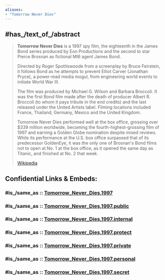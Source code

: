 ```yaml
---
aliases:
- "Tomorrow Never Dies"
---
```


## #has_/text_of_/abstract 

> **Tomorrow Never Dies** is a 1997 spy film, the eighteenth in the James Bond series produced by Eon Productions 
> and the second to star Pierce Brosnan as fictional MI6 agent James Bond. 
> 
> Directed by Roger Spottiswoode from a screenplay by Bruce Feirstein, 
> it follows Bond as he attempts to prevent Elliot Carver (Jonathan Pryce), 
> a power-mad media mogul, from engineering world events to initiate World War III.
>
> The film was produced by Michael G. Wilson and Barbara Broccoli. 
> It was the first Bond film made after the death of producer Albert R. Broccoli (to whom it pays tribute in the end credits) 
> and the last released under the United Artists label. 
> Filming locations included France, Thailand, Germany, Mexico and the United Kingdom.
>
> Tomorrow Never Dies performed well at the box office, grossing over $339 million worldwide, 
> becoming the fourth-highest-grossing film of 1997 and earning a Golden Globe nomination despite mixed reviews. 
> While its performance at the U.S. box office surpassed that of its predecessor GoldenEye, 
> it was the only one of Brosnan's Bond films not to open at No. 1 at the box office, 
> as it opened the same day as Titanic, and finished at No. 2 that week.
>
> [Wikipedia](https://en.wikipedia.org/wiki/Tomorrow%20Never%20Dies)


## Confidential Links & Embeds: 

### #is_/same_as :: [Tomorrow_Never_Dies,1997](/_Standards/Society/Communication/Media/Movie/Movie-Genre/Thriller-Movie/James_Bond,films/Tomorrow_Never_Dies,1997.md) 

### #is_/same_as :: [Tomorrow_Never_Dies,1997.public](/_public/Society/Communication/Media/Movie/Movie-Genre/Thriller-Movie/James_Bond,films/Tomorrow_Never_Dies,1997.public.md) 

### #is_/same_as :: [Tomorrow_Never_Dies,1997.internal](/_internal/Society/Communication/Media/Movie/Movie-Genre/Thriller-Movie/James_Bond,films/Tomorrow_Never_Dies,1997.internal.md) 

### #is_/same_as :: [Tomorrow_Never_Dies,1997.protect](/_protect/Society/Communication/Media/Movie/Movie-Genre/Thriller-Movie/James_Bond,films/Tomorrow_Never_Dies,1997.protect.md) 

### #is_/same_as :: [Tomorrow_Never_Dies,1997.private](/_private/Society/Communication/Media/Movie/Movie-Genre/Thriller-Movie/James_Bond,films/Tomorrow_Never_Dies,1997.private.md) 

### #is_/same_as :: [Tomorrow_Never_Dies,1997.personal](/_personal/Society/Communication/Media/Movie/Movie-Genre/Thriller-Movie/James_Bond,films/Tomorrow_Never_Dies,1997.personal.md) 

### #is_/same_as :: [Tomorrow_Never_Dies,1997.secret](/_secret/Society/Communication/Media/Movie/Movie-Genre/Thriller-Movie/James_Bond,films/Tomorrow_Never_Dies,1997.secret.md)

